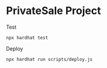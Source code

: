 # PrivateSale Project 
Test
```shell
npx hardhat test
```
Deploy
```shell
npx hardhat run scripts/deploy.js
```